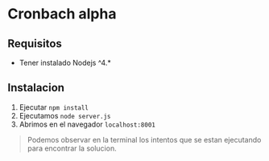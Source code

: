 # Cronbach alpha

## Requisitos
- Tener instalado Nodejs ^4.*

## Instalacion

1. Ejecutar ```npm install```
2. Ejecutamos ```node server.js```
3. Abrimos en el navegador ```localhost:8001```

> Podemos observar en la terminal los intentos que se estan ejecutando para encontrar la solucion.
